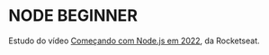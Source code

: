 <h1>NODE BEGINNER</h1>

Estudo do vídeo <a href="https://www.youtube.com/watch?v=fm4_EuCsQwg&pp=ygUGbm9kZWpz">Começando com Node.js em 2022</a>, da Rocketseat.